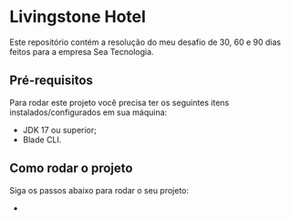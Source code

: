 # Livingstone Hotel
Este repositório contém a resolução do meu desafio de 30, 60 e 90 dias feitos para a empresa Sea Tecnologia.

## Pré-requisitos
Para rodar este projeto você precisa ter os seguintes itens instalados/configurados em sua máquina:

- JDK 17 ou superior;
- Blade CLI.

## Como rodar o projeto
Siga os passos abaixo para rodar o seu projeto:

- 